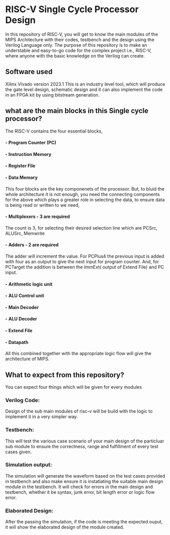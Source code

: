 # RISC-V Single Cycle Processor Design

In this repository of RISC-V, you will get to know the main modules of the MIPS Architecture with their codes, testbench and the design using the Verilog Language only. The purpose of this repository is to make an understable and easy-to-go code for the complex project i.e., RISC-V, where anyone with the basic knowledge on the Verilog can create. 

## Software used
Xilinx Vivado version 2023.1
This is an industry level tool, which will produce the gate level design, schematic design and it can also implement the code in an FPGA kit by using bitstream generation.

## what are the main blocks in this Single cycle processor?
The RISC-V contains the four essential blocks,
#### ‣ Program Counter (PC)
#### ‣ Instruction Memory
#### ‣ Register File
#### ‣ Data Memory
This four blocks are the key componenets of the processor. But, to bluid the whole architecture it is not enough, you need the connecting components for the above which plays a greater role in selecting the data, to ensure data is being read or written to we need,
#### ‣ Multiplexers - 3 are required
The count is 3, for selecting their desired selection line which are PCSrc, ALUSrc, Memwrite
#### ‣ Adders - 2 are required
The adder will increment the value. For PCPlus4 the previous input is added with four as an output to give the next input for program counter. And, for PCTarget the addition is between the ImmExt( output of Extend File) and PC input.
#### ‣ Arithmetic logic unit
#### ‣ ALU Control unit
#### ‣ Main Decoder
#### ‣ ALU Decoder
#### ‣ Extend File
#### ‣ Datapath

All this combined together with the appropriate logic flow will give the architecture of MIPS.
## What to expect from this repository?

You can expect four things which will be given for every modules 
### Verilog Code: 
Design of the sub main modules of risc-v will be build with the logic to implement it in a very simpler way.
### Testbench: 
This will test the various case scenario of your main design of the particluar sub module to ensure the correctness, range and fulfillment of every test cases given.
### Simulation output:
The simulation will generate the waveform based on the test cases provided in testbench and also make ensure it is instatiating the suitable main design module in the testbench. It will check for errors in the main design and testbench, whether it be syntax, junk error, bit length error or logic flow error.
### Elaborated Design:
After the passing the simulation, if the code is meeting the expected ouput, it will show the elaborated design of the module created.




